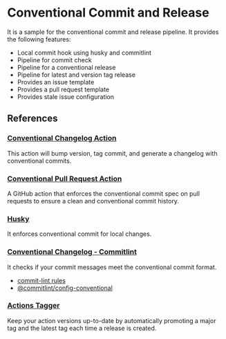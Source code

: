 # Conventional Commit and Release

It is a sample for the conventional commit and release pipeline. It provides the following features:
- Local commit hook using husky and commitlint
- Pipeline for commit check
- Pipeline for a conventional release
- Pipeline for latest and version tag release
- Provides an issue template
- Provides a pull request template
- Provides stale issue configuration


## References

### [Conventional Changelog Action](https://github.com/TriPSs/conventional-changelog-action)
This action will bump version, tag commit, and generate a changelog with conventional commits.


### [Conventional Pull Request Action](https://github.com/CondeNast/conventional-pull-request-action)
A GitHub action that enforces the conventional commit spec on pull requests to ensure a clean and conventional commit history.


### [Husky](https://typicode.github.io/husky/#/)
It enforces conventional commit for local changes.


### [Conventional Changelog - Commitlint](https://github.com/conventional-changelog/commitlint)
It checks if your commit messages meet the conventional commit format.

- [commit-lint rules](https://github.com/conventional-changelog/commitlint/blob/master/docs/reference-rules.md)
- [@commitlint/config-conventional](https://github.com/conventional-changelog/commitlint/blob/master/@commitlint/config-conventional/index.js)


### [Actions Tagger](https://github.com/Actions-R-Us/actions-tagger)
Keep your action versions up-to-date by automatically promoting a major tag and the latest tag each time a release is created.
